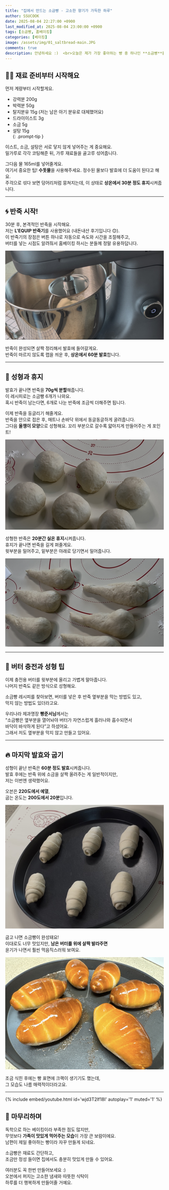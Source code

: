 ```yaml
---
title: "집에서 만드는 소금빵 - 고소한 향기가 가득한 하루"
author: SSUCOOK
date: 2025-08-04 22:27:00 +0900
last_modified_at: 2025-08-04 23:00:00 +0900  
tags: [소금빵, 홈베이킹]
categories: [베이킹]
image: /assets/img/01_saltbread-main.JPG
comments: true
description: 안녕하세요 :)  <br>오늘은 제가 가장 좋아하는 빵 중 하나인 **소금빵**을 집에서 만들어본 이야기를 나눠보려고 해요. <br>남편이 특히 좋아하는 빵이라 자주 굽게 되는데요, 이번에는 듀크님 레시피를 참고해서 만들어봤어요. <br>독학으로 하는 베이킹이라 엉성한 부분도 있지만, 그만큼 애정이 담긴 레시피랍니다.
---
```


## 🧑‍🍳 재료 준비부터 시작해요

>
먼저 계량부터 시작할게요.  
- 강력분 200g  
- 박력분 50g  
- 탈지분유 15g (저는 남은 아기 분유로 대체했어요)  
- 드라이이스트 3g  
- 소금 5g  
- 설탕 15g  
{: .prompt-tip }

이스트, 소금, 설탕은 서로 닿지 않게 넣어주는 게 중요해요.  
밀가루로 각각 코팅해준 뒤, 가루 재료들을 골고루 섞어줍니다.

그다음 물 165ml를 넣어줄게요.  
여기서 중요한 팁! **수돗물**을 사용해주세요. 정수된 물보다 발효에 더 도움이 된다고 해요.  
주걱으로 섞다 보면 덩어리처럼 뭉쳐지는데, 이 상태로 **상온에서 30분 정도 휴지**시켜줍니다.

---

## 🌀 반죽 시작!

30분 후, 본격적인 반죽을 시작해요.  
저는 **L'EQUIP 반죽기**를 사용했어요 (내돈내산 후기입니다 😊).  
이 반죽기의 장점은 버튼 하나로 자동으로 속도와 시간을 조절해주고,  
버터를 넣는 시점도 알려줘서 홈베이킹 하시는 분들께 정말 유용하답니다.

![반죽기 사용](/assets/img/01_saltbread-mixer.JPG)

반죽이 완성되면 살짝 정리해서 발효에 들어갈게요.  
반죽이 마르지 않도록 랩을 씌운 후, **상온에서 60분 발효**합니다.

---

## 🍞 성형과 휴지

발효가 끝나면 반죽을 **70g씩 분할**해줍니다.  
이 레시피로는 소금빵 6개가 나와요.  
혹시 반죽이 남는다면, 6개로 나눈 반죽에 조금씩 더해주면 됩니다.

이제 반죽을 둥글리기 해줄게요.  
반죽을 안으로 접은 후, 매트나 손바닥 위에서 동글동글하게 굴려줍니다.  
그다음 **올챙이 모양**으로 성형해요. 꼬리 부분으로 갈수록 얇아지게 만들어주는 게 포인트!

![둥글리기와 성형](/assets/img/01_saltbread-shaping01.JPG)

성형한 반죽은 **20분간 실온 휴지**시켜줍니다.  
휴지가 끝나면 반죽을 길게 펴줄게요.  
윗부분을 밀어주고, 밑부분은 아래로 당기면서 밀어줍니다.

![올챙이모양](/assets/img/01_saltbread-shaping02.JPG)

---

## 🧈 버터 충전과 성형 팁

이제 충전용 버터를 윗부분에 올리고 가볍게 말아줍니다.  
나머지 반죽도 같은 방식으로 성형해요.

소금빵 레시피를 찾아보면, 버터를 넣은 후 반죽 옆부분을 막는 방법도 있고,  
막지 않는 방법도 있더라고요.

우리나라 제과명장 **빵준서님**께서는  
“소금빵은 옆부분을 열어놔야 버터가 자연스럽게 흘러나와 흡수되면서  
바닥이 바삭하게 된다”고 하셨어요.  
그래서 저도 옆부분을 막지 않고 만들고 있어요.

---

## 🔥 마지막 발효와 굽기

성형이 끝난 반죽은 **60분 정도 발효**시켜줍니다.  
발효 후에는 반죽 위에 소금을 살짝 올려주는 게 일반적이지만,  
저는 이번엔 생략했어요.

오븐은 **220도에서 예열**,  
굽는 온도는 **200도에서 20분**입니다.

![굽기 전 모습](/assets/img/01_saltbread-beforebake.JPG)

굽고 나면 소금빵이 완성돼요!  
이대로도 너무 맛있지만, **남은 버터를 위에 살짝 발라주면**  
윤기가 나면서 훨씬 먹음직스러워 보여요.

![구운 소금빵](/assets/img/01_saltbread-baked.JPG)

조금 식힌 후에는 빵 표면에 크랙이 생기기도 했는데,  
그 모습도 나름 매력적이더라고요.

---

{% include embed/youtube.html id='wjd3T2If18I' autoplay='1' muted='1' %}

## 💛 마무리하며

독학으로 하는 베이킹이라 부족한 점도 많지만,  
무엇보다 **가족이 맛있게 먹어주는 모습**이 가장 큰 보람이에요.  
남편이 제일 좋아하는 빵이라 자꾸 만들게 되네요.

소금빵은 재료도 간단하고,  
조금만 정성 들이면 집에서도 충분히 맛있게 만들 수 있어요.

여러분도 꼭 한번 만들어보세요 :)  
오븐에서 퍼지는 고소한 냄새와 따뜻한 식탁이  
하루를 더 행복하게 만들어줄 거예요.
